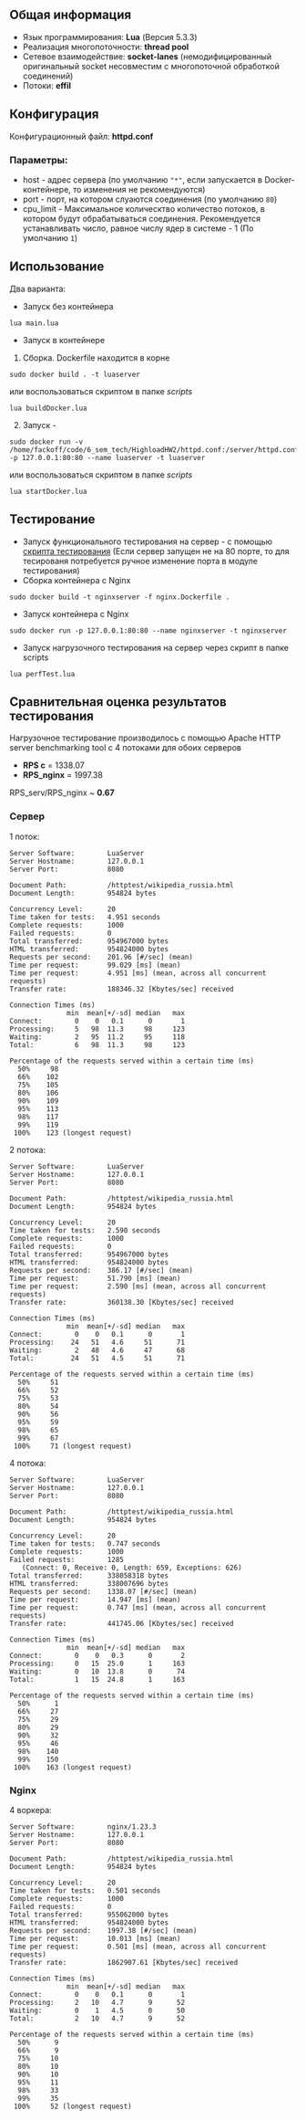 ## Общая информация
* Язык программирования: **Lua** (Версия 5.3.3)
* Реализация многопоточности: **thread pool**
* Сетевое взаимодействие: **socket-lanes** (немодифицированный оригинальный socket несовместим с многопоточной обработкой соединений)
* Потоки: **effil**

## Конфигурация
Конфигурационный файл: **httpd.conf**

### Параметры:
* host - адрес сервера (по умолчанию `"*"`, если запускается в Docker-контейнере, то изменения не рекомендуются)
* port - порт, на котором слуаются соединения (по умолчанию `80`)
* cpu_limit - Максимальное колическтво количество потоков, в котором будут обрабатываться соединения. Рекомендуется устанавливать число, равное числу ядер в системе - 1 (По умолчанию `1`)

## Использование
Два варианта:
* Запуск без контейнера 
```
lua main.lua
```

* Запуск в контейнере
1. Сборка. Dockerfile находится в корне
 ```
 sudo docker build . -t luaserver
 ``` 
 или воспользоваться скриптом в папке *scripts* 
 ```
 lua buildDocker.lua
 ```
2. Запуск - 
```
sudo docker run -v /home/fackoff/code/6_sem_tech/HighloadHW2/httpd.conf:/server/httpd.conf:ro -p 127.0.0.1:80:80 --name luaserver -t luaserver
```
или воспользоваться скриптом в папке *scripts* 
```
lua startDocker.lua
```

## Тестирование
* Запуск функционального тестирования на сервер - c помощью [скрипта тестирования](https://github.com/init/http-test-suite) (Если сервер запущен не на 80 порте, то для тесированя потребуется ручное изменение порта в модуле тестирования)
* Сборка контейнера с Nginx 
```
sudo docker build -t nginxserver -f nginx.Dockerfile .
```
* Запуск контейнера с Nginx 
```
sudo docker run -p 127.0.0.1:80:80 --name nginxserver -t nginxserver
```
* Запуск нагрузочного тестирования на сервер через скрипт в папке scripts
```
lua perfTest.lua
```

## Сравнительная оценка результатов тестирования
Нагрузочное тестирование производилось с помощью Apache HTTP server benchmarking tool с 4 потоками для обоих серверов

* **RPS c** = 1338.07
* **RPS_nginx** = 1997.38

RPS_serv/RPS_nginx ~ **0.67**

### Сервер
1 поток:
```
Server Software:        LuaServer
Server Hostname:        127.0.0.1
Server Port:            8080

Document Path:          /httptest/wikipedia_russia.html
Document Length:        954824 bytes

Concurrency Level:      20
Time taken for tests:   4.951 seconds
Complete requests:      1000
Failed requests:        0
Total transferred:      954967000 bytes
HTML transferred:       954824000 bytes
Requests per second:    201.96 [#/sec] (mean)
Time per request:       99.029 [ms] (mean)
Time per request:       4.951 [ms] (mean, across all concurrent requests)
Transfer rate:          188346.32 [Kbytes/sec] received

Connection Times (ms)
              min  mean[+/-sd] median   max
Connect:        0    0   0.1      0       1
Processing:     5   98  11.3     98     123
Waiting:        2   95  11.2     95     118
Total:          6   98  11.3     98     123

Percentage of the requests served within a certain time (ms)
  50%     98
  66%    102
  75%    105
  80%    106
  90%    109
  95%    113
  98%    117
  99%    119
 100%    123 (longest request)
```
2 потока:
```
Server Software:        LuaServer
Server Hostname:        127.0.0.1
Server Port:            8080

Document Path:          /httptest/wikipedia_russia.html
Document Length:        954824 bytes

Concurrency Level:      20
Time taken for tests:   2.590 seconds
Complete requests:      1000
Failed requests:        0
Total transferred:      954967000 bytes
HTML transferred:       954824000 bytes
Requests per second:    386.17 [#/sec] (mean)
Time per request:       51.790 [ms] (mean)
Time per request:       2.590 [ms] (mean, across all concurrent requests)
Transfer rate:          360138.30 [Kbytes/sec] received

Connection Times (ms)
              min  mean[+/-sd] median   max
Connect:        0    0   0.1      0       1
Processing:    24   51   4.6     51      71
Waiting:        2   48   4.6     47      68
Total:         24   51   4.5     51      71

Percentage of the requests served within a certain time (ms)
  50%     51
  66%     52
  75%     53
  80%     54
  90%     56
  95%     59
  98%     65
  99%     67
 100%     71 (longest request)
```
4 потока:
```
Server Software:        LuaServer
Server Hostname:        127.0.0.1
Server Port:            8080

Document Path:          /httptest/wikipedia_russia.html
Document Length:        954824 bytes

Concurrency Level:      20
Time taken for tests:   0.747 seconds
Complete requests:      1000
Failed requests:        1285
   (Connect: 0, Receive: 0, Length: 659, Exceptions: 626)
Total transferred:      338058318 bytes
HTML transferred:       338007696 bytes
Requests per second:    1338.07 [#/sec] (mean)
Time per request:       14.947 [ms] (mean)
Time per request:       0.747 [ms] (mean, across all concurrent requests)
Transfer rate:          441745.06 [Kbytes/sec] received

Connection Times (ms)
              min  mean[+/-sd] median   max
Connect:        0    0   0.3      0       2
Processing:     0   15  25.0      1     163
Waiting:        0   10  13.8      0      74
Total:          1   15  24.8      1     163

Percentage of the requests served within a certain time (ms)
  50%      1
  66%     27
  75%     29
  80%     29
  90%     32
  95%     46
  98%    140
  99%    150
 100%    163 (longest request)
```

### Nginx
4 воркера:
```
Server Software:        nginx/1.23.3
Server Hostname:        127.0.0.1
Server Port:            8080

Document Path:          /httptest/wikipedia_russia.html
Document Length:        954824 bytes

Concurrency Level:      20
Time taken for tests:   0.501 seconds
Complete requests:      1000
Failed requests:        0
Total transferred:      955062000 bytes
HTML transferred:       954824000 bytes
Requests per second:    1997.38 [#/sec] (mean)
Time per request:       10.013 [ms] (mean)
Time per request:       0.501 [ms] (mean, across all concurrent requests)
Transfer rate:          1862907.61 [Kbytes/sec] received

Connection Times (ms)
              min  mean[+/-sd] median   max
Connect:        0    0   0.1      0       1
Processing:     2   10   4.7      9      52
Waiting:        0    1   4.5      0      50
Total:          2   10   4.7      9      52

Percentage of the requests served within a certain time (ms)
  50%      9
  66%      9
  75%     10
  80%     10
  90%     10
  95%     11
  98%     33
  99%     35
 100%     52 (longest request)
```